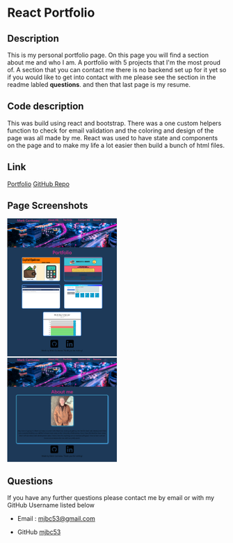 # React Portfolio

## Description
This is my personal portfolio page. On this page you will find a section about
me and who I am. A portfolio with 5 projects that I'm the most proud of. A
section that you can contact me there is no backend set up for it yet so if you
would like to get into contact with me please see the section in the readme
labled <strong>questions</strong>. and then that last page is my resume.

## Code description
This was build using react and bootstrap. There was a one custom helpers
function to check for email validation and the coloring and design of the page
was all made by me. React was used to have state and components on the page and
to make my life a lot easier then build a bunch of html files.


## Link
[Portfolio](https://mjbc53.github.io/portfolio/)
[GitHub Repo](https://github.com/mjbc53/portfolio)


## Page Screenshots

<img src="./src/assets/screenshots/sc-1.png" width='50%' hieght='50%'>
<img src="./src/assets/screenshots/sc-2.png" width='50%' hieght='50%'>


## Questions
If you have any further questions please contact me by email or with my GitHub Username listed below

* Email : mjbc53@gmail.com

* GitHub [mjbc53](https://github.com/mjbc53) 